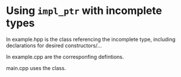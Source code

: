 # Using `impl_ptr` with incomplete types

In example.hpp is the class referencing the incomplete type,
including declarations for desired constructors/...

In example.cpp are the corresponfing defintions.

main.cpp uses the class.

